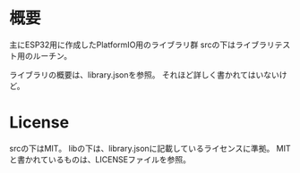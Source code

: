# 概要
主にESP32用に作成したPlatformIO用のライブラリ群
srcの下はライブラリテスト用のルーチン。

ライブラリの概要は、library.jsonを参照。
それほど詳しく書かれてはいないけど。

# License
srcの下はMIT。
libの下は、library.jsonに記載しているライセンスに準拠。
MITと書かれているものは、LICENSEファイルを参照。